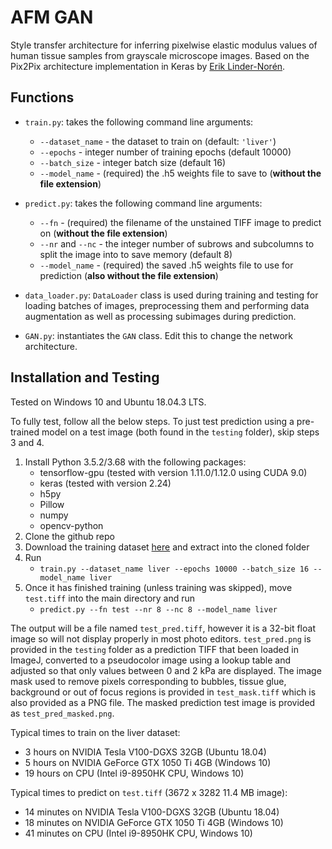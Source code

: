 # AFM GAN
Style transfer architecture for inferring pixelwise elastic modulus values of human tissue samples from grayscale microscope images. Based on the Pix2Pix architecture implementation in Keras by [Erik Linder-Norén](https://github.com/eriklindernoren/Keras-GAN/tree/master/pix2pix).

## Functions
* `train.py`: takes the following command line arguments:
	* `--dataset_name` - the dataset to train on (default: `'liver'`)
	* `--epochs` - integer number of training epochs (default 10000)
	* `--batch_size` - integer batch size (default 16)
	* `--model_name` - (required) the .h5 weights file to save to (**without the file extension**)

* `predict.py`: takes the following command line arguments:
	 * `--fn` - (required) the filename of the unstained TIFF image to predict on (**without the file extension**)
	* `--nr` and `--nc` - the integer number of subrows and subcolumns to split the image into to save memory (default 8)
	* `--model_name` - (required) the saved .h5 weights file to use for prediction (**also without the file extension**)
* `data_loader.py`: `DataLoader` class is used during training and testing for loading batches of images, preprocessing them and performing data augmentation as well as processing subimages during prediction.
* `GAN.py`: instantiates the `GAN` class. Edit this to change the network architecture.

## Installation and Testing
Tested on Windows 10 and Ubuntu 18.04.3 LTS.

To fully test, follow all the below steps. To just test prediction using a pre-trained model on a test image (both found in the `testing` folder), skip steps 3 and 4.

1. Install Python 3.5.2/3.68 with the following packages:
	* tensorflow-gpu (tested with version 1.11.0/1.12.0 using CUDA 9.0)
	* keras (tested with version 2.24)
	* h5py
	* Pillow
	* numpy
	* opencv-python
2. Clone the github repo
3. Download the training dataset [here](https://weiss-develop.cs.ucl.ac.uk/afm-liver-tissue-data/training_data.zip) and extract into the cloned folder
4. Run
	* `train.py --dataset_name liver --epochs 10000 --batch_size 16 --model_name liver`
5. Once it has finished training (unless training was skipped), move `test.tiff` into the main directory and run
	* `predict.py --fn test --nr 8 --nc 8 --model_name liver`

The output will be a file named `test_pred.tiff`, however it is a 32-bit float image so will not display properly in most photo editors. `test_pred.png` is provided in the `testing` folder as a prediction TIFF that been loaded in ImageJ, converted to a pseudocolor image using a lookup table and adjusted so that only values between 0 and 2 kPa are displayed. The image mask used to remove pixels corresponding to bubbles, tissue glue, background or out of focus regions is provided in `test_mask.tiff` which is also provided as a PNG file. The masked prediction test image is provided as `test_pred_masked.png`.

Typical times to train on the liver dataset:
* 3 hours on NVIDIA Tesla V100-DGXS 32GB (Ubuntu 18.04)
* 5 hours on NVIDIA GeForce GTX 1050 Ti 4GB (Windows 10)
* 19 hours on CPU (Intel i9-8950HK CPU, Windows 10)

Typical times to predict on `test.tiff` (3672 x 3282 11.4 MB image):
* 14 minutes on NVIDIA Tesla V100-DGXS 32GB (Ubuntu 18.04)
* 18 minutes on NVIDIA GeForce GTX 1050 Ti 4GB (Windows 10)
* 41 minutes on CPU (Intel i9-8950HK CPU, Windows 10)
